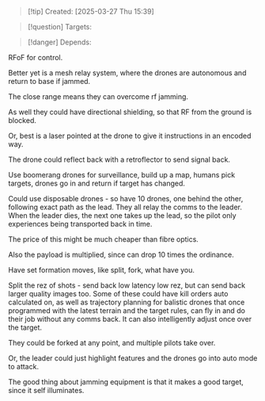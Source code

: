 
>[!tip] Created: [2025-03-27 Thu 15:39]

>[!question] Targets: 

>[!danger] Depends: 

RFoF for control.

Better yet is a mesh relay system, where the drones are autonomous and return to base if jammed.

The close range means they can overcome rf jamming.

As well they could have directional shielding, so that RF from the ground is blocked.

Or, best is a laser pointed at the drone to give it instructions in an encoded way.

The drone could reflect back with a retroflector to send signal back.

Use boomerang drones for surveillance, build up a map, humans pick targets, drones go in and return if target has changed.

Could use disposable drones - so have 10 drones, one behind the other, following exact path as the lead.  They all relay the comms to the leader.  When the leader dies, the next one takes up the lead, so the pilot only experiences being transported back in time.

The price of this might be much cheaper than fibre optics.

Also the payload is multiplied, since can drop 10 times the ordinance.

Have set formation moves, like split, fork, what have you.

Split the rez of shots - send back low latency low rez, but can send back larger quality images too.  Some of these could have kill orders auto calculated on, as well as trajectory planning for balistic drones that once programmed with the latest terrain and the target rules, can fly in and do their job without any comms back.  It can also intelligently adjust once over the target.

They could be forked at any point, and multiple pilots take over.

Or, the leader could just highlight features and the drones go into auto mode to attack.

The good thing about jamming equipment is that it makes a good target, since it self illuminates.